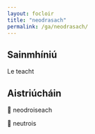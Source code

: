 ```yaml
---
layout: focloir
title: "neodrasach"
permalink: /ga/neodrasach/
---
```


## Sainmhíniú

Le teacht

## Aistriúcháin

&#x1f3f4;&#xe0067;&#xe0062;&#xe0073;&#xe0063;&#xe0074;&#xe007f; neodroiseach

&#x1f3f4;&#xe0067;&#xe0062;&#xe0065;&#xe006e;&#xe0067;&#xe007f; neutrois